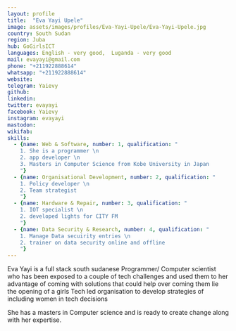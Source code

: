 ```yaml
---
layout: profile
title:  "Eva Yayi Upele"
image: assets/images/profiles/Eva-Yayi-Upele/Eva-Yayi-Upele.jpg
country: South Sudan
region: Juba
hub: GoGirlsICT
languages: English - very good,  Luganda - very good
mail: evayayi@gmail.com
phone: "+211922888614"
whatsapp: "+211922888614"
website: 
telegram: Yaievy
github: 
linkedin: 
twitter: evayayi
facebook: Yaievy
instagram: evayayi
mastodon: 
wikifab:
skills:
  - {name: Web & Software, number: 1, qualification: "
    1. She is a programmer \n
    2. app developer \n
    3. Masters in Computer Science from Kobe University in Japan
    "}
  - {name: Organisational Development, number: 2, qualification: "    
    1. Policy developer \n
    2. Team strategist
    "}
  - {name: Hardware & Repair, number: 3, qualification: "    
    1. IOT specialist \n
    2. developed lights for CITY FM
    "}
  - {name: Data Security & Research, number: 4, qualification: "    
    1. Manage Data secuirity entries \n
    2. trainer on data security online and offline
    "}
---
```

Eva Yayi is a full stack south sudanese Programmer/ Computer scientist who has been exposed to a couple of tech challenges and used them to her advantage of coming with solutions that could help over coming them lie the opening of a girls Tech led organisation to develop strategies of including women in tech decisions

She has a masters in Computer science and is ready to create change along with her expertise.